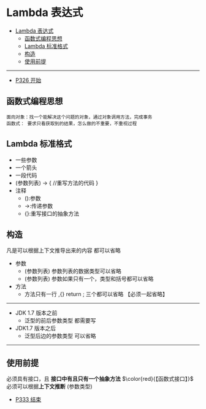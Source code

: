 # Lambda 表达式

<!-- TOC -->

- [Lambda 表达式](#lambda-%e8%a1%a8%e8%be%be%e5%bc%8f)
  - [函数式编程思想](#%e5%87%bd%e6%95%b0%e5%bc%8f%e7%bc%96%e7%a8%8b%e6%80%9d%e6%83%b3)
  - [Lambda 标准格式](#lambda-%e6%a0%87%e5%87%86%e6%a0%bc%e5%bc%8f)
  - [构造](#%e6%9e%84%e9%80%a0)
  - [使用前提](#%e4%bd%bf%e7%94%a8%e5%89%8d%e6%8f%90)

<!-- /TOC -->

---

- [P326 开始](https://www.bilibili.com/video/av55246614?p=326)

## 函数式编程思想

    面向对象：找一个能解决这个问题的对象，通过对象调用方法，完成事务
    函数式： 要求只看获取到的结果，怎么做的不重要，不重视过程

## Lambda 标准格式

- 一些参数
- 一个箭头
- 一段代码
- (参数列表) -> { //重写方法的代码 }
- 注释
  - ():参数
  - ->:传递参数
  - {}:重写接口的抽象方法

## 构造

凡是可以根据上下文推导出来的内容 都可以省略
- 参数 
  - (参数列表) 参数列表的数据类型可以省略
  - (参数列表) 参数如果只有一个，类型和括号都可以省略
- 方法
  - 方法只有一行 ,{} return ; 三个都可以省略 【必须一起省略】

---

- JDK 1.7 版本之前 
  - 泛型的前后参数类型 都需要写
- JDK1.7 版本之后
  - 泛型后边的参数类型 可以省略

---

## 使用前提

必须具有接口，且 **接口中有且只有一个抽象方法**  $\color{red}{【函数式接口】}$  
必须可以根据**上下文推断** (参数类型)


- [P333 结束](https://www.bilibili.com/video/av55246614?p=333)